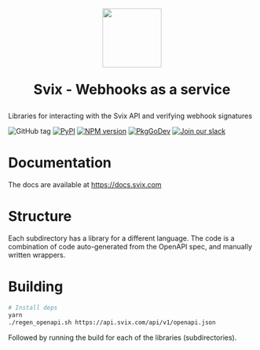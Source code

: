 <h1 align="center">
  <img width="120" src="https://avatars.githubusercontent.com/u/80175132?s=200&v=4" />
  <p align="center">Svix - Webhooks as a service</p>
</h1>

Libraries for interacting with the Svix API and verifying webhook signatures

![GitHub tag](https://img.shields.io/github/tag/svix/svix-libs.svg)
[![PyPI](https://img.shields.io/pypi/v/svix.svg)](https://pypi.python.org/pypi/svix/)
[![NPM version](https://img.shields.io/npm/v/svix.svg)](https://www.npmjs.com/package/svix)
[![PkgGoDev](https://pkg.go.dev/badge/github.com/svix/svix-libs)](https://pkg.go.dev/github.com/svix/svix-libs)
[![Join our slack](https://img.shields.io/badge/Slack-join%20the%20community-blue?logo=slack&style=social)](https://www.svix.com/slack/)

# Documentation

The docs are available at <https://docs.svix.com>

# Structure

Each subdirectory has a library for a different language.
The code is a combination of code auto-generated from the OpenAPI spec, and manually written wrappers.

# Building

```sh
# Install deps
yarn
./regen_openapi.sh https://api.svix.com/api/v1/openapi.json
```

Followed by running the build for each of the libraries (subdirectories).
